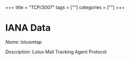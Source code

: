 +++
title = "TCP/3007"
tags = [""]
categories = [""]
+++

# IANA Data

_Name:_ lotusmtap

_Description:_ Lotus Mail Tracking Agent Protocol

